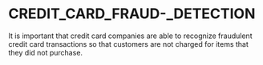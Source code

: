 # CREDIT_CARD_FRAUD-_DETECTION
It is important that credit card companies are able to recognize fraudulent credit card transactions so that customers are not charged for items that they did not purchase.

